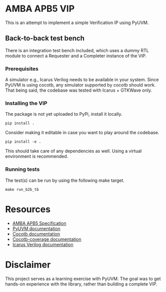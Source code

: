 # AMBA APB5 VIP

This is an attempt to implement a simple Verification IP using PyUVM.

## Back-to-back test bench

There is an integration test bench included, which uses a dummy RTL module to connect a Requester and a Completer
instance of the VIP.

### Prerequisites

A simulator e.g., Icarus Verilog needs to be available in your system. Since PyUVM is using cocotb, any simulator
supported by cocotb should work. That being said, the codebase was tested with Icarus + GTKWave only.

### Installing the VIP

The package is not yet uploaded to PyPi, install it locally.
```
pip install .
```

Consider making it editable in case you want to play around the codebase.
```
pip install -e .
```

This should take care of any dependencies as well. Using a virtual environment is recommended.

### Running tests

The test(s) can be run by using the following make target.
```
make run_b2b_tb
```

# Resources
- [AMBA APB5 Specification](https://developer.arm.com/documentation/ihi0024/e/)
- [PyUVM documentation](https://pyuvm.github.io/pyuvm/)
- [Cocotb documentation](https://docs.cocotb.org/en/stable/)
- [Cocotb-coverage documentation](https://cocotb-coverage.readthedocs.io/en/latest/tutorials.html)
- [Icarus Verilog documentation](https://steveicarus.github.io/iverilog/index.html)

# Disclaimer

This project serves as a learning exercise with PyUVM. The goal was to get hands-on experience with the library, rather than building a complete VIP.